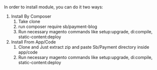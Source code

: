 In order to install module, you can do it two ways:

1) Install By Composer
   1) Take clone
   2) run composer require sb/payment-blog
   3) Run necessary magento commands like setup:upgrade, di:compile, static-content:deploy
3) Install From App/Code
   1) Clone and Just extract zip and paste Sb/Payment directory inside app/code
   2) Run necessary magento commands like setup:upgrade, di:compile, static-content:deploy




